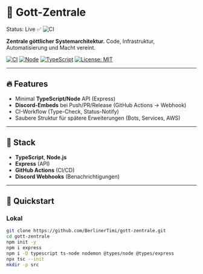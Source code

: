 # 🪽 Gott-Zentrale

Status: Live ✅
![CI](https://github.com/BerlinerTimi/gott-zentrale/actions/workflows/ci.yml/badge.svg)


**Zentrale göttlicher Systemarchitektur.** Code, Infrastruktur, Automatisierung und Macht vereint.

[![CI](https://img.shields.io/badge/CI-GitHub%20Actions-informational)](#)
[![Node](https://img.shields.io/badge/Node-18%2B-blue)](#)
[![TypeScript](https://img.shields.io/badge/TypeScript-yes-blue)](#)
[![License: MIT](https://img.shields.io/badge/License-MIT-green.svg)](LICENSE)

---

## 🔥 Features
- Minimal **TypeScript/Node** API (Express)
- **Discord-Embeds** bei Push/PR/Release (GitHub Actions → Webhook)
- CI-Workflow (Type-Check, Status-Notify)
- Saubere Struktur für spätere Erweiterungen (Bots, Services, AWS)

---

## 🧱 Stack
- **TypeScript**, **Node.js**
- **Express** (API)
- **GitHub Actions** (CI/CD)
- **Discord Webhooks** (Benachrichtigungen)

---

## 🚀 Quickstart

### Lokal
```bash
git clone https://github.com/BerlinerTimi/gott-zentrale.git
cd gott-zentrale
npm init -y
npm i express
npm i -D typescript ts-node nodemon @types/node @types/express
npx tsc --init
mkdir -p src
